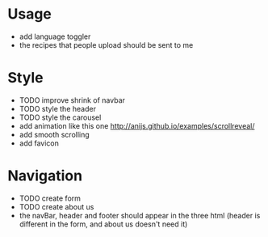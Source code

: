 # Usage
- add language toggler
- the recipes that people upload should be sent to me

# Style
- TODO improve shrink of navbar
- TODO style the header
- TODO style the carousel
- add animation like this one http://anijs.github.io/examples/scrollreveal/
- add smooth scrolling
- add favicon

# Navigation
- TODO create form
- TODO create about us
- the navBar, header and footer should appear in the three html (header is different in the form, and about us doesn't need it)
  

